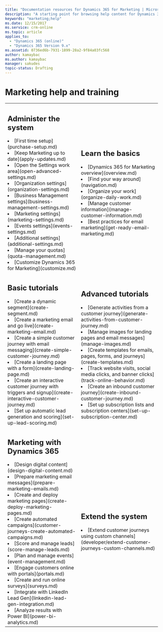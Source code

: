 ```yaml
---
title: "Documentation resources for Dynamics 365 for Marketing | Microsoft Docs"
description: "A starting point for browsing help content for Dynamics 365 for Marketing."
keywords: "marketing;help"
ms.date: 12/15/2017
ms.service: crm-online
ms.topic: article
applies_to:
  - "Dynamics 365 (online)"
  - "Dynamics 365 Version 9.x"
ms.assetid: 0736ed6b-7931-1899-28a2-9f84a03fc568
author: kamaybac
ms.author: kamaybac
manager: sakudes
topic-status: Drafting
---
```


# Marketing help and training

<table>

<tr><td>

<h2>Administer the system</h2>
<li>[First time setup](purchase-setup.md)</li>
<li>[Keep Marketing up to date](apply-updates.md)</li>
<li>[Open the Settings work area](open-advanced-settings.md)</li>
<li>[Organization settings](organization-settings.md)</li>
<li>[Business Management settings](business-management-settings.md)</li>
<li>[Marketing settings](marketing-settings.md)</li>
<li>[Events settings](events-settings.md)</li>
<li>[Additional settings](additional-settings.md)</li>
<li>[Manage your quotas](quota-management.md)</li>
<li>[Customize Dynamics 365 for Marketing](customize.md)</li>

</td><td>

<h2>Learn the basics</h2>
<li>[Dynamics 365 for Marketing overview](overview.md)</li>
<li>[Find your way around](navigation.md)</li>
<li>[Organize your work](organize-daily-work.md)</li>
<li>[Manage customer information](manage-customer-information.md)</li>
<li>[Best practices for email marketing](get-ready-email-marketing.md)</li>

</td></tr>
<tr><td>

<h2>Basic tutorials</h2>
<li>[Create a dynamic segment](create-segment.md)</li>
<li>[Create a marketing email and go live](create-marketing-email.md)</li>
<li>[Create a simple customer journey with email messaging](create-simple-customer-journey.md)</li>
<li>[Create a landing page with a form](create-landing-page.md)</li>
<li>[Create an interactive customer journey with triggers and signup](create-interactive-customer-journey.md)</li>
<li>[Set up automatic lead generation and scoring](set-up-lead-scoring.md)</li>

</td><td>

<h2>Advanced tutorials</h2>
<li>[Generate activities from a customer journey](generate-activities-from-customer-journey.md)</li>
<li>[Manage images for landing pages and email messages](manage-images.md)</li>
<li>[Create templates for emails, pages, forms, and journeys](create-templates.md)</li>
<li>[Track website visits, social media clicks, and banner clicks](track-online-behavior.md)</li>
<li>[Create an inbound customer journey](create-inbound-customer-journey.md)</li>
<li>[Set up subscription lists and subscription centers](set-up-subscription-center.md)</li>

</td></tr>

<tr><td>
<h2>Marketing with Dynamics 365</h2>
<li>[Design digital content](design-digital-content.md)</li>
<li>[Prepare marketing email messages](prepare-marketing-emails.md)</li>
<li>[Create and deploy marketing pages](create-deploy-marketing-pages.md)</li>
<li>[Create automated campaigns](customer-journeys-create-automated-campaigns.md)</li>
<li>[Score and manage leads](score-manage-leads.md)</li>
<li>[Plan and manage events](event-management.md)</li>
<li>[Engage customers online with portals](portals.md)</li>
<li>[Create and run online surveys](surveys.md)</li>
<li>[Integrate with LinkedIn Lead Gen](linkedin-lead-gen-integration.md)</li>
<li>[Analyze results with Power BI](power-bi-analytics.md)</li>
</td><td>

<h2>Extend the system</h2>
<li>[Extend customer journeys using custom channels](developer/extend-customer-journeys-custom-channels.md)</li>
</td></tr>
</table>
